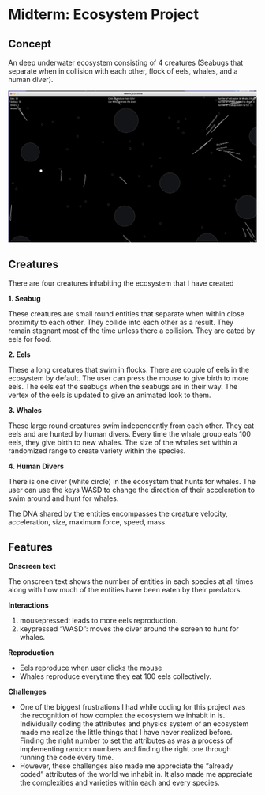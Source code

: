# Midterm: Ecosystem Project #

## Concept #

<p>An deep underwater ecosystem consisting of 4 creatures (Seabugs that separate when in collision with each other, flock of eels, whales, and a human diver).</p>

![alt text for screen readers](https://github.com/yk1932/RobotaPsyche/blob/main/midterm/Screen%20Shot%202022-03-06%20at%204.26.14%20PM.png)

## Creatures #

<p>There are four creatures inhabiting the ecosystem that I have created</p>

<p><b>1. Seabug</b></p>
<p>These creatures are small round entities that separate when within close proximity to each other. They collide into each other as a result. They remain stagnant most of the time unless there a collision. They are eated by eels for food.</p>

<p><b>2. Eels</b></p>
<p>These a long creatures that swim in flocks. There are couple of eels in the ecosystem by default. The user can press the mouse to give birth to more eels. The eels eat the seabugs when the seabugs are in their way. The vertex of the eels is updated to give an animated look to them. </p>

<p><b>3. Whales</b></p>
<p>These large round creatures swim independently from each other. They eat eels and are hunted by human divers. Every time the whale group eats 100 eels, they give birth to new whales. The size of the whales set within a randomized range to create variety within the species.</p>

<p><b>4. Human Divers</b></p>
<p>There is one diver (white circle) in the ecosystem that hunts for whales. The user can use the keys WASD to change the direction of their acceleration to swim around and hunt for whales.</p>

<p>The DNA shared by the entities encompasses the creature velocity, acceleration, size, maximum force, speed, mass.</p>

## Features #

**Onscreen text**

The onscreen text shows the number of entities in each species at all times along with how much of the entities have been eaten by their predators.

**Interactions**

1. mousepressed: leads to more eels reproduction.
2. keypressed “WASD”: moves the diver around the screen to hunt for whales. 

**Reproduction**

- Eels reproduce when user clicks the mouse
- Whales reproduce everytime they eat 100 eels collectively.

**Challenges**

- One of the biggest frustrations I had while coding for this project was the recognition of how complex the ecosystem we inhabit in is. Individually coding the attributes and physics system of an ecosystem made me realize the little things that I have never realized before. Finding the right number to set the attributes as was a process of implementing random numbers and finding the right one through running the code every time.
- However, these challenges also made me appreciate the “already coded” attributes of the world we inhabit in. It also made me appreciate the complexities and varieties within each and every species. 

